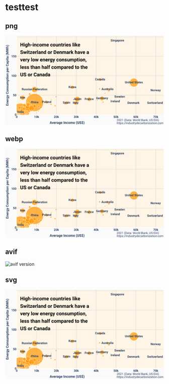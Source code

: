 # testtest

## png

![png version](infographicenergy.png)

## webp

![webp version](infographicenergy.webp)

## avif

![avif version](infographicenergy.avif)

## svg

![svg version](infographicenergy.svg)
